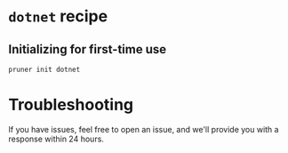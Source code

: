 # `dotnet` recipe

## Initializing for first-time use
`pruner init dotnet`

# Troubleshooting
If you have issues, feel free to open an issue, and we'll provide you with a response within 24 hours.
